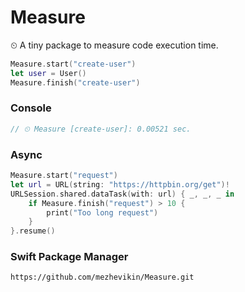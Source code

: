 # Measure

⏲ A tiny package to measure code execution time.

```swift
Measure.start("create-user")
let user = User()
Measure.finish("create-user")
```
### Console

```swift
// ⏲ Measure [create-user]: 0.00521 sec.
```

### Async

```swift
Measure.start("request")
let url = URL(string: "https://httpbin.org/get")!
URLSession.shared.dataTask(with: url) { _, _, _ in
    if Measure.finish("request") > 10 {
        print("Too long request")
    }
}.resume()
```
        
### Swift Package Manager

```
https://github.com/mezhevikin/Measure.git
```
